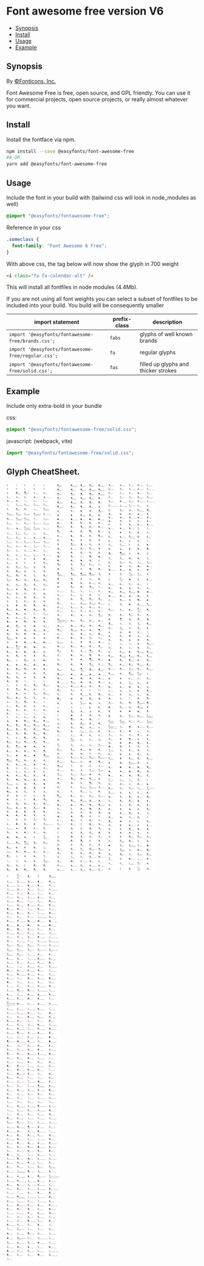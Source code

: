 # Font awesome free version V6

- [Synopsis](#synopsis)
- [Install](#install)
- [Usage](#usage)
- [Example](#example)

## Synopsis

By [©Fonticons, Inc.][company]

Font Awesome Free is free, open source, and GPL friendly. You can use it for commercial projects, open source projects, or really almost whatever you want.

## Install

Install the fontface via npm.

```bash
npm install --save @easyfonts/font-awesome-free
## OR
yarn add @easyfonts/font-awesome-free
```

## Usage

Include the font in your build with (tailwind css will look in node_modules as well)

```css
@import "@easyfonts/fontawesome-free";
```

Reference in your css

```css
.someclass {
  font-family: "Font Awesome 6 Free";
}
```

With above css, the tag below will now show the glyph in 700 weight

```html
<i class="fa fa-calendar-alt" />
```

This will install all fontfiles in node modules (4.4Mb).

If you are not using all font weights you can select a subset of fontfiles to be included into your build.
You build will be consequently smaller

| import statement                                    | prefix-class | description                          |
| --------------------------------------------------- | ------------ | ------------------------------------ |
| `import '@easyfonts/fontawesome-free/brands.css';`  | `fabs`       | glyphs of well known brands          |
| `import '@easyfonts/fontawesome-free/regular.css';` | `fa`         | regular glyphs                       |
| `import '@easyfonts/fontawesome-free/solid.css';`   | `fas`        | filled up glyphs and thicker strokes |

## Example

Include only extra-bold in your bundle

css:

```css
@import "@easyfonts/fontawesome-free/solid.css";
```

javascript: (webpack, vite)

```javascript
import "@easyfonts/fontawesome-free/solid.css";
```


## Glyph CheatSheet.

![Font Awesome v6 part 1][sample1]
![Font Awesome v6 part 2][sample2]
![Font Awesome v6 part 3][sample3]
![Font Awesome v6 part 4][sample4]

[sample1]: ./images/fa-sc-1.png
[sample2]: ./images/fa-sc-2.png
[sample3]: ./images/fa-sc-3.png
[sample4]: ./images/fa-sc-4.png
[license]: https://fontawesome.com/license/free
[company]: https://fontawesome.com/versions
